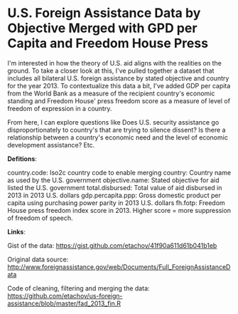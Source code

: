 # U.S. Foreign Assistance Data by Objective Merged with GPD per Capita and Freedom House Press 

I'm interested in how the theory of U.S. aid aligns with the realities on the ground. To take a closer look at this, I've pulled together a dataset that includes all bilateral U.S. foreign assistance by stated objective and country for the year 2013. To contextualize this data a bit, I've added GDP per capita from the World Bank as a measure of the recipient country's economic standing and Freedom House' press freedom score as a measure of level of freedom of expression in a country. 

From here, I can explore questions like Does U.S. security assistance go disproportionately to country's that are trying to silence dissent? Is there a relationship between a country's economic need and the level of economic development assistance? Etc.

**Defitions**:

country.code: Iso2c country code to enable merging
country: Country name as used by the U.S. government
objective.name: Stated objective for aid listed the U.S. government
total.disbursed: Total value of aid disbursed in 2013 in 2013 U.S. dollars
gdp.percapita.ppp: Gross domestic product per capita using purchasing power parity in 2013 U.S. dollars
fh.fotp: Freedom House press freedom index score in 2013. Higher score = more suppression of freedom of speech.

**Links**:

Gist of the data: https://gist.github.com/etachov/41f90a611d61b041b1eb

Original data source: http://www.foreignassistance.gov/web/Documents/Full_ForeignAssistanceData

Code of cleaning, filtering and merging the data: https://github.com/etachov/us-foreign-assistance/blob/master/fad_2013_fin.R